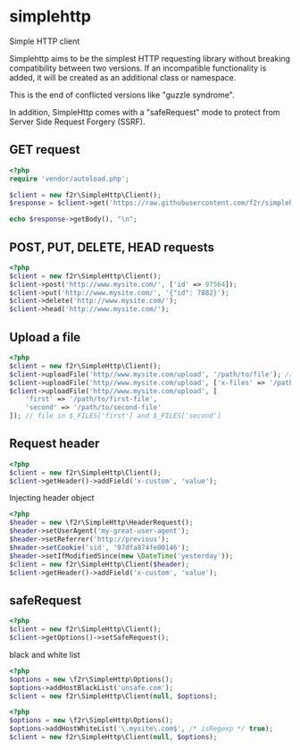 # simplehttp
Simple HTTP client

Simplehttp aims to be the simplest HTTP requesting library without breaking compatibility between two versions.
If an incompatible functionality is added, it will be created as an additional class or namespace.

This is the end of conflicted versions like "guzzle syndrome".

In addition, SimpleHttp comes with a "safeRequest" mode to protect from Server Side Request Forgery (SSRF).

## GET request ##
```php
<?php
require 'vendor/autoload.php';

$client = new f2r\SimpleHttp\Client();
$response = $client->get('https://raw.githubusercontent.com/f2r/simplehttp/master/README.md');

echo $response->getBody(), "\n";
```

## POST, PUT, DELETE, HEAD requests ##
```php
<?php
$client = new f2r\SimpleHttp\Client();
$client->post('http://www.mysite.com/', ['id' => 97564]);
$client->put('http://www.mysite.com/', '{"id": 7882}');
$client->delete('http://www.mysite.com/');
$client->head('http://www.mysite.com/');
```

## Upload a file ##
```php
<?php
$client = new f2r\SimpleHttp\Client();
$client->uploadFile('http//www.mysite.com/upload', '/path/to/file'); // file in $_FILES['file']
$client->uploadFile('http//www.mysite.com/upload', ['x-files' => '/path/to/file']); // file in $_FILES['x-files']
$client->uploadFile('http//www.mysite.com/upload', [
    'first' => '/path/to/first-file',
    'second' => '/path/to/second-file'
]); // file in $_FILES['first'] and $_FILES['second'] 
```

## Request header ##
```php
<?php
$client = new f2r\SimpleHttp\Client();
$client->getHeader()->addField('x-custom', 'value');
```

Injecting header object
```php
<?php
$header = new \f2r\SimpleHttp\HeaderRequest();
$header->setUserAgent('my-great-user-agent');
$header->setReferrer('http://previous');
$header->setCookie('sid', '97dfa874fe00146');
$header->setIfModifiedSince(new \DateTime('yesterday'));
$client = new f2r\SimpleHttp\Client($header);
$client->getHeader()->addField('x-custom', 'value');
```

## safeRequest ##
```php
<?php
$client = new f2r\SimpleHttp\Client();
$client->getOptions()->setSafeRequest();
```

black and white list

```php
<?php
$options = new \f2r\SimpleHttp\Options();
$options->addHostBlackList('unsafe.com');
$client = new f2r\SimpleHttp\Client(null, $options);
```

```php
<?php
$options = new \f2r\SimpleHttp\Options();
$options->addHostWhiteList('\.mysite\.com$', /* isRegexp */ true);
$client = new f2r\SimpleHttp\Client(null, $options);
```
